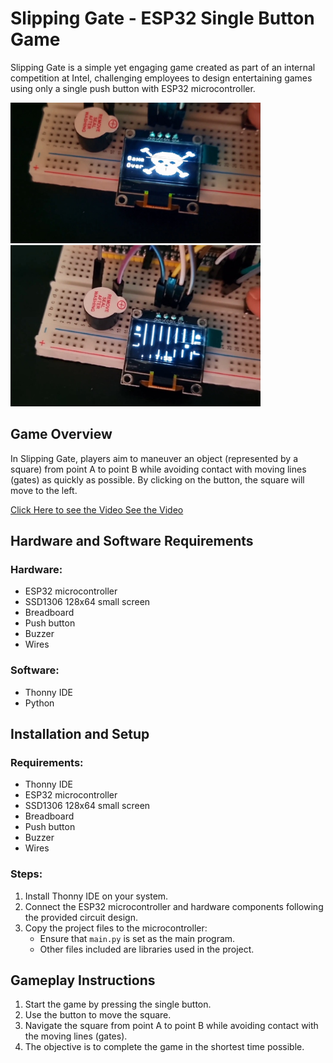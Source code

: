 # Slipping Gate - ESP32 Single Button Game

Slipping Gate is a simple yet engaging game created as part of an internal competition at Intel, challenging employees to design entertaining games using only a single push button with ESP32 microcontroller.

<img src="sbg.jpg" width="400">

<img src="sbg2.jpg" width="400">


## Game Overview

In Slipping Gate, players aim to maneuver an object (represented by a square) from point A to point B while avoiding contact with moving lines (gates) as quickly as possible. By clicking on the button, the square will move to the left.

<a href= "https://youtu.be/QJ4-QweElRk">Click Here to see the Video See the Video</a> 

## Hardware and Software Requirements

### Hardware:
- ESP32 microcontroller
- SSD1306 128x64 small screen
- Breadboard
- Push button
- Buzzer
- Wires

### Software:
- Thonny IDE
- Python

## Installation and Setup

### Requirements:
- Thonny IDE
- ESP32 microcontroller
- SSD1306 128x64 small screen
- Breadboard
- Push button
- Buzzer
- Wires

### Steps:
1. Install Thonny IDE on your system.
2. Connect the ESP32 microcontroller and hardware components following the provided circuit design.
3. Copy the project files to the microcontroller:
   - Ensure that `main.py` is set as the main program.
   - Other files included are libraries used in the project.

## Gameplay Instructions

1. Start the game by pressing the single button.
2. Use the button to move the square.
3. Navigate the square from point A to point B while avoiding contact with the moving lines (gates).
4. The objective is to complete the game in the shortest time possible.



